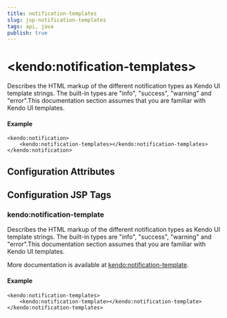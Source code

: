 ```yaml
---
title: notification-templates
slug: jsp-notification-templates
tags: api, java
publish: true
---
```


# \<kendo:notification-templates\>

Describes the HTML markup of the different notification types as Kendo UI template strings. The built-in types are "info", "success", "warning" and "error".This documentation section assumes that you are familiar with Kendo UI templates.

#### Example
    <kendo:notification>
        <kendo:notification-templates></kendo:notification-templates>
    </kendo:notification>

## Configuration Attributes


##  Configuration JSP Tags

### kendo:notification-template

Describes the HTML markup of the different notification types as Kendo UI template strings. The built-in types are "info", "success", "warning" and "error".This documentation section assumes that you are familiar with Kendo UI templates.

More documentation is available at [kendo:notification-template](/kendo-ui/api/wrappers/jsp/notification/template).

#### Example

    <kendo:notification-templates>
        <kendo:notification-template></kendo:notification-template>
    </kendo:notification-templates>

